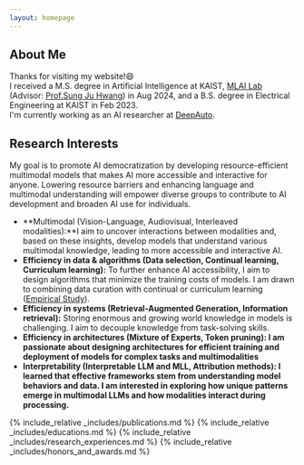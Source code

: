 ```yaml
---
layout: homepage
---
```


## About Me

Thanks for visiting my website!😄     
I received a M.S. degree in Artificial Intelligence at KAIST, [MLAI Lab](https://www.mlai-kaist.com/) (Advisor: [Prof.Sung Ju Hwang](http://www.sungjuhwang.com/)) in Aug 2024, and a B.S. degree in Electrical Engineering at KAIST in Feb 2023.     
I'm currently working as an AI researcher at [DeepAuto](https://www.deepauto.ai/).     

## Research Interests
My goal is to promote AI democratization by developing resource-efficient multimodal models that makes AI more accessible and interactive for anyone. Lowering resource barriers and enhancing language and multimodal understanding will empower diverse groups to contribute to AI development and broaden AI use for individuals.
- **Multimodal (Vision-Language, Audiovisual, Interleaved modalities):**I aim to uncover interactions between modalities and, based on these insights, develop models that understand various multimodal knowledge, leading to more accessible and interactive AI.
- **Efficiency in data & algorithms (Data selection, Continual learning, Curriculum learning):** To further enhance AI accessibility, I aim to design algorithms that minimize the training costs of models. I am drawn to combining data curation with continual or curriculum learning ([Empirical Study](./assets/files/empirical_study.pdf)).
- **Efficiency in systems (Retrieval-Augmented Generation, Information retrieval):** Storing enormous and growing world knowledge in models is challenging. I aim to decouple knowledge from task-solving skills.
- **Efficiency in architectures (Mixture of Experts, Token pruning): I am passionate about designing architectures for efficient training and deployment of models for complex tasks and multimodalities**
- **Interpretability (Interpretable LLM and MLL, Attribution methods): I learned that effective frameworks stem from understanding model behaviors and data. I am interested in exploring how unique patterns emerge in multimodal LLMs and how modalities interact during processing.**
    

{% include_relative _includes/publications.md %}
{% include_relative _includes/educations.md %}
{% include_relative _includes/research_experiences.md %}
{% include_relative _includes/honors_and_awards.md %}
